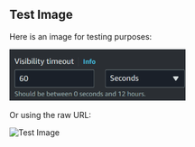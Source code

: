 ## Test Image

Here is an image for testing purposes:

![Test Image](./test/image.png)

Or using the raw URL:

![Test Image](https://raw.githubusercontent.com/GilmarCloudSec/test/main/test/image.png)

